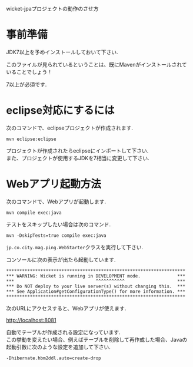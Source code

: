 wicket-jpaプロジェクトの動作のさせ方

# 事前準備

JDK7以上を予めインストールしておいて下さい.  

このファイルが見られているということは、既にMavenがインストールされていることでしょう！

7以上が必須です.  

# eclipse対応にするには
次のコマンドで、eclipseプロジェクトが作成されます.  

```
mvn eclipse:eclipse
```

プロジェクトが作成されたらeclipseにインポートして下さい.  
また、プロジェクトが使用するJDKを7相当に変更して下さい.  

# Webアプリ起動方法

次のコマンドで、Webアプリが起動します.  

```
mvn compile exec:java
```

テストをスキップしたい場合は次のコマンド.  

```
mvn -DskipTests=true compile exec:java
```

```jp.co.city.mag.ping.WebStarter```クラスを実行して下さい.  

コンソールに次の表示が出たら起動しています.  

```
********************************************************************
*** WARNING: Wicket is running in DEVELOPMENT mode.              ***
***                               ^^^^^^^^^^^                    ***
*** Do NOT deploy to your live server(s) without changing this.  ***
*** See Application#getConfigurationType() for more information. ***
********************************************************************
```


次のURLにアクセスすると、Webアプリが使えます.  

<http://localhost:8081>

自動でテーブルが作成される設定になっています.  
この挙動を変えたい場合、例えばテーブルを削除して再作成した場合、Javaの起動引数に次のような設定を追加して下さい.  

```
-Dhibernate.hbm2ddl.auto=create-drop
```

